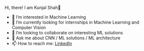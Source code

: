 Hi, there! I am Kunjal Shah👋
- 👀 I’m interested in Machine Learning
- 🌱 I’m currently looking for internships in Machine Learning and Computer Vision
- 💞️ I’m looking to collaborate on interesting ML solutions
- 💬 Ask me about CNN / ML solutions / ML architecture
- 📫 How to reach me: [LinkedIn](https://www.linkedin.com/in/kunjal-shah-b99ba51b2/)

<!---
kunjalshah101/kunjalshah101 is a ✨ special ✨ repository because its `README.md` (this file) appears on your GitHub profile.
You can click the Preview link to take a look at your changes.
--->
